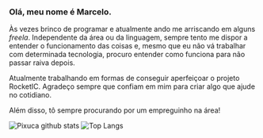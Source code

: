 ### Olá, meu nome é Marcelo.

<p>Às vezes brinco de programar e atualmente ando me arriscando em alguns <i>freela</i>. Independente da área ou da linguagem, sempre tento me dispor a entender o funcionamento das coisas e, mesmo que eu não vá trabalhar com determinada tecnologia, procuro entender como funciona para não passar raiva depois.</p>
<p>Atualmente trabalhando em formas de conseguir aperfeiçoar o projeto <a style="text-decoration:none" href="https://www.github.com/Pixuca/RocketIC">RocketIC</a>. Agradeço sempre que confiam em mim para criar algo que ajude no cotidiano.</p>
<p>Além disso, tô sempre procurando por um empreguinho na área!</p>


![Pixuca github stats](https://github-readme-stats.vercel.app/api?username=Pixuca&theme=vue)
![Top Langs](https://github-readme-stats.vercel.app/api/top-langs/?username=Pixuca&theme=vue&layout=compact)

